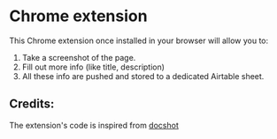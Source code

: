 # Chrome extension

This Chrome extension once installed in your browser will allow you to:

1. Take a screenshot of the page.
2. Fill out more info (like title, description)
3. All these info are pushed and stored to a dedicated Airtable sheet.

## Credits:

The extension's code is inspired from [docshot](https://github.com/mapbox/docshot)

